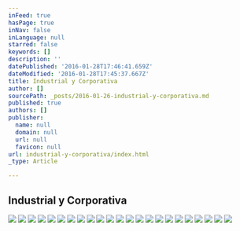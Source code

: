 ```yaml
---
inFeed: true
hasPage: true
inNav: false
inLanguage: null
starred: false
keywords: []
description: ''
datePublished: '2016-01-28T17:46:41.659Z'
dateModified: '2016-01-28T17:45:37.667Z'
title: Industrial y Corporativa
author: []
sourcePath: _posts/2016-01-26-industrial-y-corporativa.md
published: true
authors: []
publisher:
  name: null
  domain: null
  url: null
  favicon: null
url: industrial-y-corporativa/index.html
_type: Article

---
```

## Industrial y Corporativa
![](https://s3-us-west-2.amazonaws.com/the-grid-img/p/96e0a852eabc778bbd8d2b4612c38e5a475d306c.jpg)
![](https://the-grid-user-content.s3-us-west-2.amazonaws.com/65470591-74ed-4d79-b545-dd8b4040622a.jpg)
![](https://the-grid-user-content.s3-us-west-2.amazonaws.com/961a242e-b0b9-470a-8d41-598c3030991b.jpg)
![](https://the-grid-user-content.s3-us-west-2.amazonaws.com/bcb44df4-d76a-4aff-a5bd-68faad383bf5.jpg)
![](https://the-grid-user-content.s3-us-west-2.amazonaws.com/9b83cc22-653d-41d1-ae4f-8a9e5778cd0e.jpg)
![](https://the-grid-user-content.s3-us-west-2.amazonaws.com/69295d9f-a612-4474-827a-326ab8456257.jpg)
![](https://the-grid-user-content.s3-us-west-2.amazonaws.com/28c16f1e-d52e-4c4e-8be4-d464992a6afb.jpg)
![](https://the-grid-user-content.s3-us-west-2.amazonaws.com/e2d6bb7a-7f88-4c93-bd07-95d7587bf2f3.jpg)
![](https://the-grid-user-content.s3-us-west-2.amazonaws.com/b9da74e5-6852-4698-91f1-caa65bf27f5d.jpg)
![](https://the-grid-user-content.s3-us-west-2.amazonaws.com/6ea681f3-416b-46af-b031-b2f67f42bfc2.jpg)
![](https://the-grid-user-content.s3-us-west-2.amazonaws.com/f2d68d74-49d2-49c7-9bd3-59a414eed2d3.jpg)
![](https://the-grid-user-content.s3-us-west-2.amazonaws.com/b0a82ddf-e969-4261-82f9-e40b7ba488c0.jpg)
![](https://the-grid-user-content.s3-us-west-2.amazonaws.com/dfb9e291-58b0-4dd9-a35a-510c57a9bcfd.jpg)
![](https://the-grid-user-content.s3-us-west-2.amazonaws.com/8a82c08a-0a99-42f9-ab62-4d532388528d.jpg)
![](https://the-grid-user-content.s3-us-west-2.amazonaws.com/587c70da-8161-4e85-9e17-99452fdc35cd.jpg)
![](https://the-grid-user-content.s3-us-west-2.amazonaws.com/96bab873-0ad1-41ac-b750-19676c1a3876.jpg)
![](https://the-grid-user-content.s3-us-west-2.amazonaws.com/bc404131-4b43-43c8-ad1f-5ffe9a4dd3f3.jpg)
![](https://the-grid-user-content.s3-us-west-2.amazonaws.com/037ea2da-029d-4b51-9f1d-8606ce7cecb9.jpg)
![](https://the-grid-user-content.s3-us-west-2.amazonaws.com/bde27f9a-d39d-47f2-acc9-cb536bc64342.jpg)
![](https://the-grid-user-content.s3-us-west-2.amazonaws.com/4f6858f0-bd84-4787-b658-26e2cdf03050.jpg)
![](https://the-grid-user-content.s3-us-west-2.amazonaws.com/bf23214f-bc6f-4089-aa12-8d1d82040b82.jpg)
![](https://the-grid-user-content.s3-us-west-2.amazonaws.com/6a796f6a-fa43-4727-80bc-8d87e1d8532a.jpg)
![](https://the-grid-user-content.s3-us-west-2.amazonaws.com/062e807b-3fd7-40d1-97cf-a06ac0c1f88c.jpg)